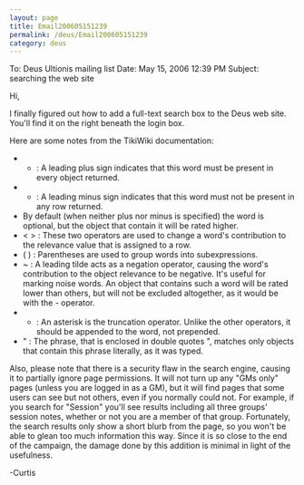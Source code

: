 ```yaml
---
layout: page
title: Email200605151239
permalink: /deus/Email200605151239
category: deus
---
```

To: Deus Ultionis mailing list
Date: May 15, 2006 12:39 PM
Subject: searching the web site

Hi,

I finally figured out how to add a full-text search box to the Deus web site. You'll find it on the right beneath the login box.

Here are some notes from the TikiWiki documentation:

* + : A leading plus sign indicates that this word must be present in every object returned.
* - : A leading minus sign indicates that this word must not be present in any row returned.
* By default (when neither plus nor minus is specified) the word is optional, but the object that contain it will be rated higher.
* &lt; &gt; : These two operators are used to change a word's contribution to the relevance value that is assigned to a row.
* ( ) : Parentheses are used to group words into subexpressions.
* ~ : A leading tilde acts as a negation operator, causing the word's contribution to the object relevance to be negative. It's useful for marking noise words. An object that contains such a word will be rated lower than others, but will not be excluded altogether, as it would be with the - operator.
* * : An asterisk is the truncation operator. Unlike the other operators, it should be appended to the word, not prepended.
* &quot; : The phrase, that is enclosed in double quotes &quot;, matches only objects that contain this phrase literally, as it was typed.

Also, please note that there is a security flaw in the search engine, causing it to partially ignore page permissions. It will not turn up any &quot;GMs only&quot; pages (unless you are logged in as a GM), but it will find pages that some users can see but not others, even if you normally could not. For example, if you search for &quot;Session&quot; you'll see results including all three groups' session notes, whether or not you are a member of that group. Fortunately, the search results only show a short blurb from the page, so you won't be able to glean too much information this way. Since it is so close to the end of the campaign, the damage done by this addition is minimal in light of the usefulness.

-Curtis
